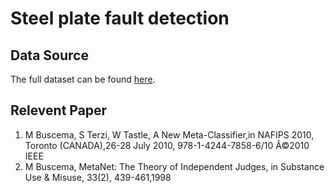 # Steel plate fault detection
 ## Data Source
 The full dataset can be found [here](https://archive.ics.uci.edu/ml/datasets/steel+plates+faults).
 
 ## Relevent Paper
1. M Buscema, S Terzi, W Tastle, A New Meta-Classifier,in NAFIPS 2010, Toronto (CANADA),26-28 July 2010, 978-1-4244-7858-6/10 Â©2010 IEEE
2. M Buscema, MetaNet: The Theory of Independent Judges, in Substance Use & Misuse, 33(2), 439-461,1998

